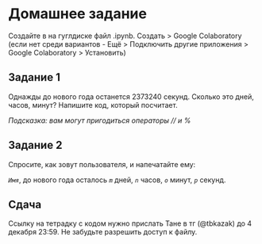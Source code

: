 # Домашнее задание

Создайте в на гуглдиске файл .ipynb. Создать > Google Colaboratory (если нет среди вариантов - Ещё > Подключить другие приложения > Google Colaboratory > Установить)

## Задание 1

Однажды до нового года останется 2373240 секунд. Сколько это дней, часов, минут? Напишите код, который посчитает.

*Подсказка: вам могут пригодиться операторы // и %*

## Задание 2

Спросите, как зовут пользователя, и напечатайте ему:

*`Имя`*, до нового года осталось *`m`* дней, *`n`* часов, *`o`* минут, *`p`* секунд.

## Сдача

Ссылку на тетрадку с кодом нужно прислать Тане в тг (@tbkazak) до 4 декабря 23:59. Не забудьте разрешить доступ к файлу.


